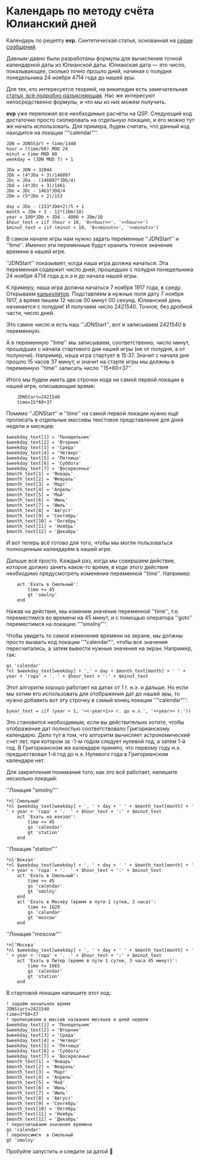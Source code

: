 # Календарь по методу счёта Юлианский дней
<!-- [:informarch_calend_jul] -->

Календарь по рецепту **evp**. Синтетическая статья, основанная на [серии сообщений](https://qsp.org/index.php?option=com_agora&task=topic&id=956&Itemid=57).

Давным-давно были разработаны формулы для вычисления точной календарной даты из Юлианской даты. Юлианская дата — это число, показывающее, сколько точно прошло дней, начиная с полудня понедельника 24 ноября 4714 года до нашей эры.

Для тех, кто интересуется теорией, на википедии есть замечательная [статья, всё подробно разъясняющая](https://ru.wikipedia.org/wiki/%D0%AE%D0%BB%D0%B8%D0%B0%D0%BD%D1%81%D0%BA%D0%B0%D1%8F_%D0%B4%D0%B0%D1%82%D0%B0). Нас же интересуют непосредственно формулы, и что мы из них можем получить.

**evp** уже переложил все необходимые расчёты на QSP. Следующий код достаточно просто скопировать на отдельную локацию, и его можно тут же начать использовать. Для примера, будем считать, что данный код находится на локации ''"calendar"''.

```qsp
JDN = JDNStart + time/1440
hour = (time/60) MOD 24
minut = time MOD 60
weekday = (JDN MOD 7) + 1

JDa = JDN + 32044
JDb = (4*JDa + 3)/146097
JDc = JDa - (146097*JDb/4)
JDd = (4*JDc + 3)/1461
JDe = JDc - 1461*JDd/4
JDm = (5*JDe + 2)/153

day = JDe - (153*JDm+2)/5 + 1
month = JDm + 3 - 12*(JDm/10)
year = 100*JDb + JDd - 4800 + JDm/10
$hour_text = iif (hour < 10, '0<<hour>>', '<<hour>>')
$minut_text = iif (minut < 10, '0<<minut>>', '<<minut>>')
```

В самом начале игры нам нужно задать переменные ''JDNStart'' и ''time''. Именно эти переменные будут хранить точное значение времени в нашей игре.

''JDNStart'' показывает, когда наша игра должна начаться. Эта переменная содержит число дней, прошедших с полудня понедельника 24 ноября 4714 года д.н.э и до начала нашей игры.

К примеру, наша игра должна начаться 7 ноября 1917 года, в среду. Открываем [калькулятор](https://promenade.imcce.fr/en/pages2/278.html). Подставляем в нужные поля дату 7 ноября 1917, а время пишем 12 часов 00 минут 00 секунд. Юлианский день начинается с полудня! И получаем число 2421540. Точное, без дробной части, число дней.

Это самое число и есть наш ''JDNStart'', вот и записываем 2421540 в переменную.

А в переменную ''time'' мы записываем, соответственно, число минут, прошедших с начала стартового дня нашей игры (не от полудня, а от полуночи). Например, наша игра стартует в 15:37. Значит с начала дня прошло 15 часов 37 минут, и значит на старте игры мы должны в переменную ''time'' записать число ''15*60+37''.

Итого мы будем иметь две строчки кода на самой первой локации в нашей игре, описывающие время:

```qsp
	JDNStart=2421540
	time=15*60+37
```

Помимо ''JDNStart'' и ''time'' на самой первой локации нужно ещё прописать в отдельные массивы текстовое представление для дней недели и месяцев:

```qsp
$weekday_text[1] = 'Понедельник'
$weekday_text[2] = 'Вторник'
$weekday_text[3] = 'Среда'
$weekday_text[4] = 'Четверг'
$weekday_text[5] = 'Пятница'
$weekday_text[6] = 'Суббота'
$weekday_text[7] = 'Воскресенье'
$month_text[1] = 'Январь'
$month_text[2] = 'Февраль'
$month_text[3] = 'Март'
$month_text[4] = 'Апрель'
$month_text[5] = 'Май'
$month_text[6] = 'Июнь'
$month_text[7] = 'Июль'
$month_text[8] = 'Август'
$month_text[9] = 'Сентябрь'
$month_text[10] = 'Октябрь'
$month_text[11] = 'Ноябрь'
$month_text[12] = 'Декабрь'
```

И вот теперь всё готово для того, чтобы мы могли пользоваться полноценным календарём в нашей игре.

Дальше всё просто. Каждый раз, когда мы совершаем действие, которое должно занять какое-то время, в коде этого действия необходимо предусмотреть изменение переменной ''time''. Например:

```qsp
    act 'Ехать в Смольный':
        time += 45
        gt 'smolny'
    end
```

Нажав на действие, мы изменим значение переменной ''time'', т.е. переместимся во времени на 45 минут, и с помощью оператора ''goto'' переместимся на локацию ''"smolny"''.

Чтобы увидеть то самое изменение времени на экране, мы должны просто вызвать код локации ''"calendar"'', чтобы все значения пересчитались, а затем вывести нужные значения на экран. Например, так:

```qsp
gs 'calendar'
*nl $weekday_text[weekday] + ',' + day + $month_text[month] + ' ' + year + 'года' + '. ' + $hour_text + ':' + $minut_text
```

Этот алгоритм хорошо работает на датах от 1 г. н.э. и дальше. Но если мы хотим его использовать для отображения дат до нашей эры, то нужно добавить вот эту строчку в самый конец локации ''"calendar"'':

```qsp
$year_text = iif (year < 1, '<<-year+1>> г. до н.э.', '<<year>> г.'))
```

Это становится необходимым, если вы действительно хотите, чтобы отображение дат полностью соответствовало Григорианскому календарю. Дело тут в том, что алгоритм вычисляет астрономический счет лет, при котором за -1-м годом следует нулевой год, а затем 1-й год. В Григорианском же календаре принято, что первому году н.э. предшествовал 1-й год до н.э. Нулевого года в Григорианском календаре нет.

Для закрепления понимания того, как это всё работает, напишите несколько локаций:

''Локация "smolny"''

```qsp
*nl'Смольный'
*nl $weekday_text[weekday] + ', ' + day + ' ' + $month_text[month] + ' ' + year + 'года' + '.  ' + $hour_text + ':' + $minut_text
    act 'Ехать на вокзал':
        time += 45
        gs 'calendar' 
        gt 'station'
    end
```

''Локация "station"''

```qsp
*nl'Вокзал'
*nl $weekday_text[weekday] + ', ' + day + ' ' + $month_text[month] + ' ' + year + 'года' + '.  ' + $hour_text + ':' + $minut_text
    act 'Ехать в Смольный':
        time += 45
        gs 'calendar' 
        gt 'smolny'
    end
    act 'Ехать в Москву (время в пути 1 сутки, 3 часа)':
        time += 1620
        gs 'calendar' 
        gt 'moscow'
    end
```

''Локация "moscow"''

```qsp
*nl'Москва'
*nl $weekday_text[weekday] + ', ' + day + ' ' + $month_text[month] + ' ' + year + 'года' + '.  ' + $hour_text + ':' + $minut_text
    act 'Ехать в Питер (время в пути 1 сутки, 3 часа 45 минут)':
        time += 1665
        gs 'calendar' 
        gt 'station'
    end
```

В стартовой локации напишите этот код:

```qsp
! задаём начальное время
JDNStart=2421540
time=3*60+37
! прописываем в массив названия месяцев и дней недели
$weekday_text[1] = 'Понедельник'
$weekday_text[2] = 'Вторник'
$weekday_text[3] = 'Среда'
$weekday_text[4] = 'Четверг'
$weekday_text[5] = 'Пятница'
$weekday_text[6] = 'Суббота'
$weekday_text[7] = 'Воскресенье'
$month_text[1] = 'Январь'
$month_text[2] = 'Февраль'
$month_text[3] = 'Март'
$month_text[4] = 'Апрель'
$month_text[5] = 'Май'
$month_text[6] = 'Июнь'
$month_text[7] = 'Июль'
$month_text[8] = 'Август'
$month_text[9] = 'Сентябрь'
$month_text[10] = 'Октябрь'
$month_text[11] = 'Ноябрь'
$month_text[12] = 'Декабрь'
! пересчитываем значения времени
gs 'calendar'
! переносимся  в Смольный
gt 'smolny'
```

Пробуйте запустить и следите за датой 🙂
